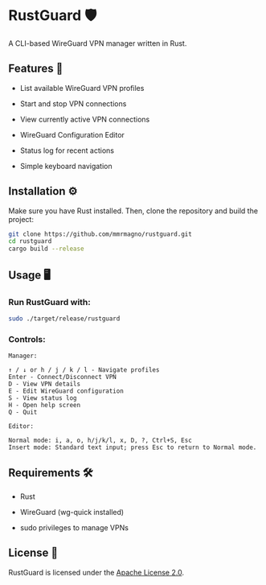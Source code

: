 # RustGuard 🛡️

A CLI-based WireGuard VPN manager written in Rust.

## Features 🚀

- List available WireGuard VPN profiles

- Start and stop VPN connections

- View currently active VPN connections

- WireGuard Configuration Editor

- Status log for recent actions

- Simple keyboard navigation

## Installation ⚙️

Make sure you have Rust installed. Then, clone the repository and build the project:
```sh
git clone https://github.com/mmrmagno/rustguard.git
cd rustguard
cargo build --release
```
## Usage 🖥️

### Run RustGuard with:

```sh
sudo ./target/release/rustguard
```

### Controls:

```
Manager:

↑ / ↓ or h / j / k / l - Navigate profiles
Enter - Connect/Disconnect VPN
D - View VPN details
E - Edit WireGuard configuration
S - View status log
H - Open help screen
Q - Quit

Editor:

Normal mode: i, a, o, h/j/k/l, x, D, ?, Ctrl+S, Esc
Insert mode: Standard text input; press Esc to return to Normal mode.

```
## Requirements 🛠️

- Rust

- WireGuard (wg-quick installed)

- sudo privileges to manage VPNs

## License 📜

RustGuard is licensed under the [Apache License 2.0](LICENSE).
